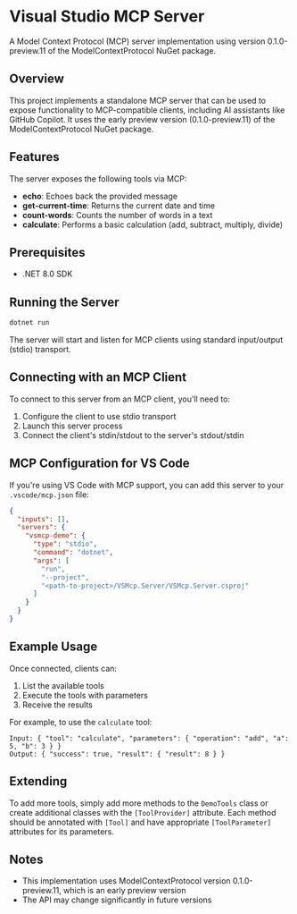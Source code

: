 # Visual Studio MCP Server

A Model Context Protocol (MCP) server implementation using version 0.1.0-preview.11 of the ModelContextProtocol NuGet package.

## Overview

This project implements a standalone MCP server that can be used to expose functionality to MCP-compatible clients, including AI assistants like GitHub Copilot. It uses the early preview version (0.1.0-preview.11) of the ModelContextProtocol NuGet package.

## Features

The server exposes the following tools via MCP:

- **echo**: Echoes back the provided message
- **get-current-time**: Returns the current date and time
- **count-words**: Counts the number of words in a text
- **calculate**: Performs a basic calculation (add, subtract, multiply, divide)

## Prerequisites

- .NET 8.0 SDK

## Running the Server

```bash
dotnet run
```

The server will start and listen for MCP clients using standard input/output (stdio) transport.

## Connecting with an MCP Client

To connect to this server from an MCP client, you'll need to:

1. Configure the client to use stdio transport
2. Launch this server process
3. Connect the client's stdin/stdout to the server's stdout/stdin

## MCP Configuration for VS Code

If you're using VS Code with MCP support, you can add this server to your `.vscode/mcp.json` file:

```json
{
  "inputs": [],
  "servers": {
    "vsmcp-demo": {
      "type": "stdio",
      "command": "dotnet",
      "args": [
        "run",
        "--project",
        "<path-to-project>/VSMcp.Server/VSMcp.Server.csproj"
      ]
    }
  }
}
```

## Example Usage

Once connected, clients can:

1. List the available tools
2. Execute the tools with parameters
3. Receive the results

For example, to use the `calculate` tool:

```
Input: { "tool": "calculate", "parameters": { "operation": "add", "a": 5, "b": 3 } }
Output: { "success": true, "result": { "result": 8 } }
```

## Extending

To add more tools, simply add more methods to the `DemoTools` class or create additional classes with the `[ToolProvider]` attribute. Each method should be annotated with `[Tool]` and have appropriate `[ToolParameter]` attributes for its parameters.

## Notes

- This implementation uses ModelContextProtocol version 0.1.0-preview.11, which is an early preview version
- The API may change significantly in future versions
